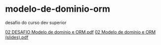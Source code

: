 # modelo-de-dominio-orm
 desafio do curso dev superior

[02 DESAFIO Modelo de domínio e ORM.pdf](https://github.com/user-attachments/files/19597076/02.DESAFIO.Modelo.de.dominio.e.ORM.pdf)
[02 Modelo de domínio e ORM (slides).pdf](https://github.com/user-attachments/files/19597077/02.Modelo.de.dominio.e.ORM.slides.pdf)
